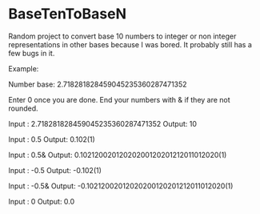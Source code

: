 # BaseTenToBaseN
Random project to convert base 10 numbers to integer or non integer representations in other bases because I was bored. It probably still has a few bugs in it.

Example:

Number base: 2.718281828459045235360287471352

Enter 0 once you are done.
End your numbers with & if they are not rounded.

Input : 2.718281828459045235360287471352
Output: 10

Input : 0.5
Output: 0.102(1)

Input : 0.5&
Output: 0.10212002012020200120201212011012020(1)

Input : -0.5
Output: -0.102(1)

Input : -0.5&
Output: -0.10212002012020200120201212011012020(1)

Input : 0
Output: 0.0
